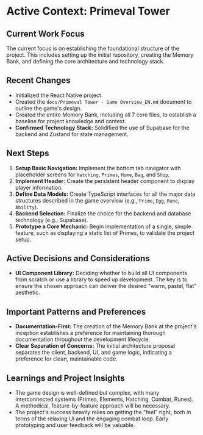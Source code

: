 # Active Context: Primeval Tower

## Current Work Focus
The current focus is on establishing the foundational structure of the project. This includes setting up the initial repository, creating the Memory Bank, and defining the core architecture and technology stack.

## Recent Changes
- Initialized the React Native project.
- Created the `docs/Primeval Tower - Game Overview_EN.md` document to outline the game's design.
- Created the entire Memory Bank, including all 7 core files, to establish a baseline for project knowledge and context.
- **Confirmed Technology Stack:** Solidified the use of Supabase for the backend and Zustand for state management.

## Next Steps
1.  **Setup Basic Navigation:** Implement the bottom tab navigator with placeholder screens for `Hatching`, `Primes`, `Home`, `Bag`, and `Shop`.
2.  **Implement Header:** Create the persistent header component to display player information.
3.  **Define Data Models:** Create TypeScript interfaces for all the major data structures described in the game overview (e.g., `Prime`, `Egg`, `Rune`, `Ability`).
4.  **Backend Selection:** Finalize the choice for the backend and database technology (e.g., Supabase).
5.  **Prototype a Core Mechanic:** Begin implementation of a single, simple feature, such as displaying a static list of Primes, to validate the project setup.

## Active Decisions and Considerations
- **UI Component Library:** Deciding whether to build all UI components from scratch or use a library to speed up development. The key is to ensure the chosen approach can deliver the desired "warm, pastel, flat" aesthetic.

## Important Patterns and Preferences
- **Documentation-First:** The creation of the Memory Bank at the project's inception establishes a preference for maintaining thorough documentation throughout the development lifecycle.
- **Clear Separation of Concerns:** The initial architecture proposal separates the client, backend, UI, and game logic, indicating a preference for clean, maintainable code.

## Learnings and Project Insights
- The game design is well-defined but complex, with many interconnected systems (Primes, Elements, Hatching, Combat, Runes). A methodical, feature-by-feature approach will be necessary.
- The project's success heavily relies on getting the "feel" right, both in terms of the relaxing UI and the engaging combat loop. Early prototyping and user feedback will be valuable. 